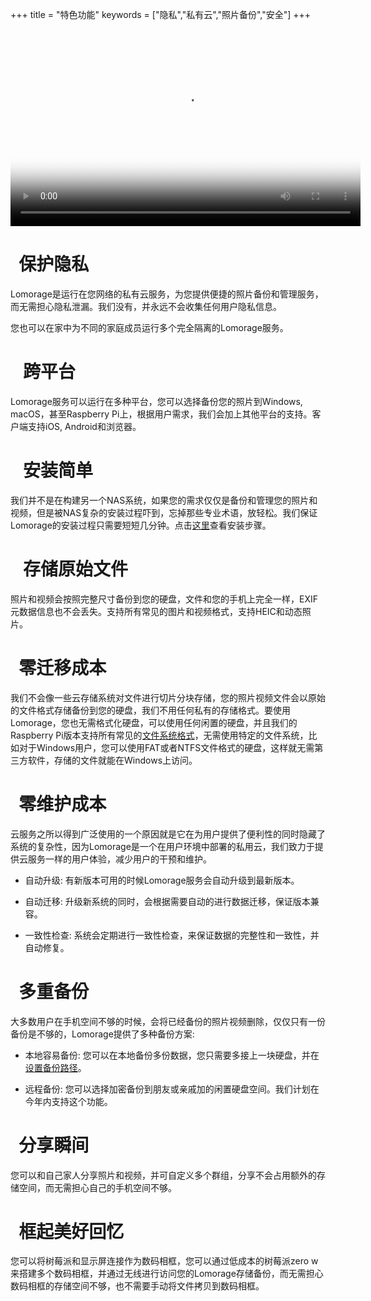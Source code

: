 +++
title = "特色功能"
keywords = ["隐私","私有云","照片备份","安全"]
+++

<!--
<iframe width="560" height="315" src="https://www.youtube.com/embed/BLgH_3HHkO4" frameborder="0" allow="accelerometer; autoplay; encrypted-media; gyroscope; picture-in-picture" allowfullscreen></iframe>
-->

<video width="560" height="315" poster="/poster.png" controls>
  <source src="/lomorage.mp4" type="video/mp4">
</video>

# <i class="fas fa-user-secret"></i>&nbsp;&nbsp;保护隐私

Lomorage是运行在您网络的私有云服务，为您提供便捷的照片备份和管理服务，而无需担心隐私泄漏。我们没有，并永远不会收集任何用户隐私信息。

您也可以在家中为不同的家庭成员运行多个完全隔离的Lomorage服务。


# <i class="fas fa-server"></i>&nbsp;&nbsp;&nbsp;跨平台

Lomorage服务可以运行在多种平台，您可以选择备份您的照片到Windows, macOS，甚至Raspberry Pi上，根据用户需求，我们会加上其他平台的支持。客户端支持iOS, Android和浏览器。

# <i class="fas fa-tools"></i>&nbsp;&nbsp;&nbsp;安装简单

我们并不是在构建另一个NAS系统，如果您的需求仅仅是备份和管理您的照片和视频，但是被NAS复杂的安装过程吓到，忘掉那些专业术语，放轻松。我们保证Lomorage的安装过程只需要短短几分钟。点击[这里](/installation)查看安装步骤。

# <i class="fas fa-copy"></i>&nbsp;&nbsp;&nbsp;存储原始文件

照片和视频会按照完整尺寸备份到您的硬盘，文件和您的手机上完全一样，EXIF元数据信息也不会丢失。支持所有常见的图片和视频格式，支持HEIC和动态照片。

# <i class="fas fa-people-carry"></i>&nbsp;&nbsp;零迁移成本

我们不会像一些云存储系统对文件进行切片分块存储，您的照片视频文件会以原始的文件格式存储备份到您的硬盘，我们不用任何私有的存储格式。要使用Lomorage，您也无需格式化硬盘，可以使用任何闲置的硬盘，并且我们的Raspberry Pi版本支持所有常见的[文件系统格式](/zh/faq/#4-支持那些文件系统)，无需使用特定的文件系统，比如对于Windows用户，您可以使用FAT或者NTFS文件格式的硬盘，这样就无需第三方软件，存储的文件就能在Windows上访问。

# <i class="fas fa-cogs"></i>&nbsp;&nbsp;零维护成本

云服务之所以得到广泛使用的一个原因就是它在为用户提供了便利性的同时隐藏了系统的复杂性，因为Lomorage是一个在用户环境中部署的私用云，我们致力于提供云服务一样的用户体验，减少用户的干预和维护。

  - 自动升级: 有新版本可用的时候Lomorage服务会自动升级到最新版本。

  - 自动迁移: 升级新系统的同时，会根据需要自动的进行数据迁移，保证版本兼容。

  - 一致性检查: 系统会定期进行一致性检查，来保证数据的完整性和一致性，并自动修复。

<!--  - expandable storage: we provide several [options](https://www.lomorage.com/expand-stroage) to expand the storage which disk is out-of-space.-->

# <i class="fas fa-clone"></i>&nbsp;&nbsp;多重备份

大多数用户在手机空间不够的时候，会将已经备份的照片视频删除，仅仅只有一份备份是不够的，Lomorage提供了多种备份方案:

  - 本地容易备份: 您可以在本地备份多份数据，您只需要多接上一块硬盘，并在[设置备份路径](/zh/faq/#3-如何设置冗余备份)。

  - 远程备份: 您可以选择加密备份到朋友或亲戚加的闲置硬盘空间。我们计划在今年内支持这个功能。
<!--  - cloud backup: cloud backup on popular vendors is a good complementary. This is on the backlog, and plan to support this year.-->

# <i class="fas fa-share-alt-square"></i>&nbsp;&nbsp;分享瞬间

您可以和自己家人分享照片和视频，并可自定义多个群组，分享不会占用额外的存储空间，而无需担心自己的手机空间不够。

# <i class="fas fa-images"></i>&nbsp;&nbsp;框起美好回忆

您可以将树莓派和显示屏连接作为数码相框，您可以通过低成本的树莓派zero w来搭建多个数码相框，并通过无线进行访问您的Lomorage存储备份，而无需担心数码相框的存储空间不够，也不需要手动将文件拷贝到数码相框。